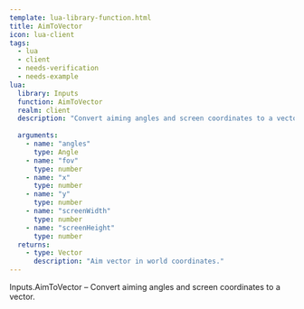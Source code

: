 ```yaml
---
template: lua-library-function.html
title: AimToVector
icon: lua-client
tags:
  - lua
  - client
  - needs-verification
  - needs-example
lua:
  library: Inputs
  function: AimToVector
  realm: client
  description: "Convert aiming angles and screen coordinates to a vector."
  
  arguments:
    - name: "angles"
      type: Angle
    - name: "fov"
      type: number
    - name: "x"
      type: number
    - name: "y"
      type: number
    - name: "screenWidth"
      type: number
    - name: "screenHeight"
      type: number
  returns:
    - type: Vector
      description: "Aim vector in world coordinates."
---
```


<div class="lua__search__keywords">
Inputs.AimToVector &#x2013; Convert aiming angles and screen coordinates to a vector.
</div>
